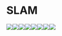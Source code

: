 # SLAM

[![](https://sourcerer.io/fame/NikhilMunna/NikhilMunna/SLAM/images/0)](https://sourcerer.io/fame/NikhilMunna/NikhilMunna/SLAM/links/0)[![](https://sourcerer.io/fame/NikhilMunna/NikhilMunna/SLAM/images/1)](https://sourcerer.io/fame/NikhilMunna/NikhilMunna/SLAM/links/1)[![](https://sourcerer.io/fame/NikhilMunna/NikhilMunna/SLAM/images/2)](https://sourcerer.io/fame/NikhilMunna/NikhilMunna/SLAM/links/2)[![](https://sourcerer.io/fame/NikhilMunna/NikhilMunna/SLAM/images/3)](https://sourcerer.io/fame/NikhilMunna/NikhilMunna/SLAM/links/3)[![](https://sourcerer.io/fame/NikhilMunna/NikhilMunna/SLAM/images/4)](https://sourcerer.io/fame/NikhilMunna/NikhilMunna/SLAM/links/4)[![](https://sourcerer.io/fame/NikhilMunna/NikhilMunna/SLAM/images/5)](https://sourcerer.io/fame/NikhilMunna/NikhilMunna/SLAM/links/5)[![](https://sourcerer.io/fame/NikhilMunna/NikhilMunna/SLAM/images/6)](https://sourcerer.io/fame/NikhilMunna/NikhilMunna/SLAM/links/6)[![](https://sourcerer.io/fame/NikhilMunna/NikhilMunna/SLAM/images/7)](https://sourcerer.io/fame/NikhilMunna/NikhilMunna/SLAM/links/7)
